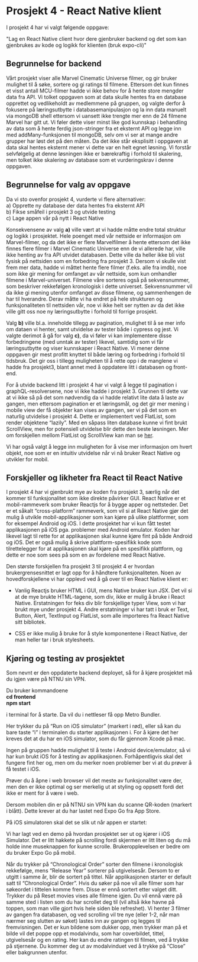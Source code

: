 # Prosjekt 4 - React Native klient
I prosjekt 4 har vi valgt følgende oppgave:

"Lag en React Native client hvor dere gjenbruker backend og det som kan gjenbrukes av kode og logikk for klienten (bruk expo-cli)"

## Begrunnelse for backend

Vårt prosjekt viser alle Marvel Cinematic Universe filmer, og gir bruker mulighet til å søke, sortere og gi ratings til filmene. Ettersom det kun finnes et visst antall MCU-filmer hadde vi ikke behov for å hente store mengder data fra API. Vi tolket oppgaven som at data skulle hentes fra en database opprettet og vedlikeholdt av medlemmene på gruppen, og valgte derfor å fokusere på læringsutbytte i databasemanipulasjon og la inn data manuelt via mongoDB shell ettersom vi uansett ikke trengte mer enn de 24 filmene Marvel har gitt ut. Vi føler dette viser minst like god kunnskap i behandling av data som å hente ferdig json-stringer fra et eksternt API og legge inn med addMany-funksjonen til mongoDB, selv om vi ser at mange andre grupper har løst det på den måten. Da det ikke står eksplisitt i oppgaven at data skal hentes eksternt mener vi dette var en helt egnet løsning. Vi forstår selvfølgelig at denne løsningen ikke er bærekraftig i forhold til skalering, men tolket ikke skalering av database som et vurderingskrav i denne oppgaven. 

## Begrunnelse for valg av oppgave 

Da vi sto ovenfor prosjekt 4, vurderte vi flere alternativer:    
    a) Opprette ny database der data hentes fra eksternt API    
    b) Fikse småfeil i prosjekt 3 og utvide testing    
    c) Lage appen vår på nytt i React Native    

Konsekvensene av valg **a)** ville vært at vi hadde måtte endre total struktur og logikk i prosjektet. Hele poenget med vår nettside er informasjon om Marvel-filmer, og da det ikke er flere Marvelfilmer å hente ettersom det ikke finnes flere filmer i Marvel Cinematic Universe enn de vi allerede har, ville ikke henting av fra API utvidet databasen. Dette ville da heller ikke bli vist fysisk på nettsiden som en forbedring fra prosjekt 3. Dersom vi skulle vist frem mer data, hadde vi måttet hente flere filmer (f.eks. alle fra imdb), noe som ikke gir mening for omfanget av vår nettside, som kun omhandler filmene i Marvel-universet. Filmene våre sorteres også på sekvensnummer, som beskriver rekkefølgen kronologisk i dette universet. Sekvensnummer vil da ikke gi mening utenfor omfanget av disse filmene, og sammenhengen de har til hverandre. Derav måtte vi ha endret på hele strukturen og funksjonaliteten til nettsiden vår, noe vi ikke helt ser nytten av da det ikke ville gitt oss noe ny læringsutbytte i forhold til forrige prosjekt.

Valg **b)** ville bl.a. inneholde tillegg av pagination, mulighet til å se mer info om dataen vi henter, samt utvidelse av tester både i cypress og jest. Vi valgte derimot å gå for valg **c)**, da vi føler vi kan implementere disse forbedringene (med unntak av tester) likevel, samtidig som vi får læringsutbytte og viser kunnskaper i React Native. Vi mener denne oppgaven gir mest profitt knyttet til både læring og forbedring i forhold til tidsbruk. Det gir oss i tillegg muligheten til å rette opp i de manglene vi hadde fra prosjekt3, blant annet med å oppdatere litt i databasen og front-end.

For å utvide backend litt i prosjekt 4 har vi valgt å legge til pagination i graphQL-resolversene, noe vi ikke hadde i prosjekt 3. Grunnen til dette var at vi ikke så på det som nødvendig da vi hadde relativt lite data å laste av gangen, men ettersom pagination er et læringsmål, og det gir mer mening i mobile view der få objekter kan vises av gangen, ser vi på det som en naturlig utvidelse i prosjekt 4. Dette er implementert ved FlatList, som render objektene “lazily”. Med en såpass liten database kunne vi fint brukt ScrollView, men for potensiell utvidelse blir dette den beste løsningen. Mer om forskjellen mellom FlatList og ScrollView kan man se [her](https://reactnative.dev/docs/scrollview). 

Vi har også valgt å legge inn muligheten for å vise mer informasjon om hvert objekt, noe som er en intuitiv utvidelse når vi nå bruker React Native og utvikler for mobil. 

## Forskjeller og likheter fra React til React Native

I prosjekt 4 har vi gjenbrukt mye av koden fra prosjekt 3, særlig når det kommer til funksjonalitet som ikke direkte påvirker GUI. React Native er et mobil-rammeverk som bruker Reactjs for å bygge apper og nettsteder. Det er et såkalt “cross-platform” rammeverk, som vil si at React Native gjør det mulig å utvikle mobil-applikasjoner som kan kjøre på ulike plattformer, som for eksempel Android og iOS. I dette prosjektet har vi kun fått testet applikasjonen på iOS pga. problemer med Android emulator. Koden har likevel lagt til rette for at applikasjonen skal kunne kjøre fint på både Android og iOS. Det er også mulig å skrive plattform-spesifikk kode som tilrettelegger for at applikasjonen skal kjøre på en spesifikk plattform, og dette er noe som sees på som en av fordelene med React Native. 

Den største forskjellen fra prosjekt 3 til prosjekt 4 er hvordan brukergrensesnittet er lagt opp for å håndtere funksjonaliteten. Noen av hovedforskjellene vi har opplevd ved å gå over til en React Native klient er:
* Vanlig Reactjs bruker HTML i GUI, mens Native bruker kun JSX. Det vil si at de mye brukte HTML-tagene, som div, ikke er mulig å bruke i React Native. Erstatningen for feks div blir forskjellige typer View, som vi har brukt mye under prosjekt 4. Andre erstatninger vi har tatt i bruk er Text, Button, Alert, TextInput og FlatList, som alle importeres fra React Native sitt bibliotek.

* CSS er ikke mulig å bruke for å style komponentene i React Native, der man heller tar i bruk stylesheets.


## Kjøring og testing av prosjektet

Som nevnt er den oppdaterte backend deployet, så for å kjøre prosjektet må du igjen være på NTNU sin VPN.

Du bruker kommandoene    
    **cd frontend    
    npm start**
    
i terminal for å starte. Da vil du i nettleser få opp Metro Bundler.


Her trykker du på “Run on iOS simulator” (markert i rød), eller så kan du bare taste “i” i terminalen du starter applikasjonen i. For å kjøre det her kreves det at du har en iOS simulator, som du får gjennom Xcode på mac. 

Ingen på gruppen hadde mulighet til å teste i Android device/emulator, så vi har kun brukt iOS for å testing av applikasjonen. Forhåpentligvis skal det fungere fint her og, men om du merker noen problemer ber vi at du prøver å få testet i iOS. 

Prøver du å åpne i web browser vil det meste av funksjonalitet være der, men den er ikke optimal og ser merkelig ut at styling og oppsett fordi det ikke er ment for å være i web. 

Dersom mobilen din er på NTNU sin VPN kan du scanne QR-koden (markert i blått). Dette krever at du har lastet ned Expo Go fra App Store. 

På iOS simulatoren skal det se slik ut når appen er startet:



Vi har lagt ved en demo på hvordan prosjektet ser ut og kjører i iOS Simulator. Det er litt hakkete på scrolling fordi skjermen er litt liten og du må holde inne museknappen for kunne scrolle. Brukeropplevelsen er bedre om du bruker Expo Go på mobil. 

Når du trykker på “Chronological Order” sorter den filmene i kronologisk rekkefølge, mens “Release Year” sorterer på utgivelsesår. Dersom to er utgitt i samme år, blir de sortert på tittel. Når applikasjonen starter er default satt til “Chronological Order”. 
Hvis du søker på noe vil alle filmer som har søkeordet i tittelen komme frem. Disse er ennå sortert etter valget ditt. Trykker du på Reset movies vises alle filmene igjen. Du vil ennå være på samme sted i listen som du har scrollet deg til (vil altså ikke havne på toppen, som man ville gjort hvis hele siden ble refreshet). 
Vi henter 3 filmer av gangen fra databasen, og ved scrolling vil tre nye (eller 1-2, når man nærmer seg slutten av søket) lastes inn av gangen og legges til fremvisningen. 
Det er kun bildene som dukker opp, men trykker man på et bilde vil det poppe opp et modalvindu, som har coverbildet, tittel, utgivelsesår og en rating. Her kan du endre ratingen til filmen, ved å trykke på stjernene. Du kommer deg ut av modalvinduet ved å trykke på “Close” eller bakgrunnen utenfor. 
